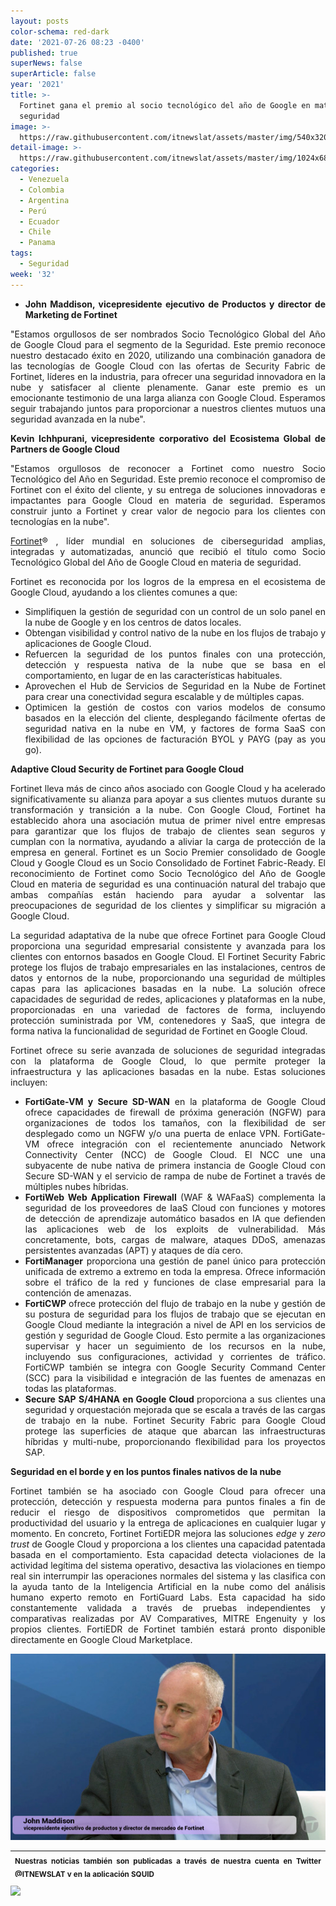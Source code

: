 ```yaml
---
layout: posts
color-schema: red-dark
date: '2021-07-26 08:23 -0400'
published: true
superNews: false
superArticle: false
year: '2021'
title: >-
  Fortinet gana el premio al socio tecnológico del año de Google en materia de
  seguridad
image: >-
  https://raw.githubusercontent.com/itnewslat/assets/master/img/540x320/John-Maddison-p.jpg
detail-image: >-
  https://raw.githubusercontent.com/itnewslat/assets/master/img/1024x680/John-Maddison-g.jpg
categories:
  - Venezuela
  - Colombia
  - Argentina
  - Perú
  - Ecuador
  - Chile
  - Panama
tags:
  - Seguridad
week: '32'
---
```

<ul style="list-style-type: disc; text-align: justify;">
	<li><strong>John Maddison, vicepresidente ejecutivo de Productos y director de Marketing de Fortinet</strong></li>
</ul>
<p style="text-align: justify;">"Estamos orgullosos de ser nombrados Socio Tecnológico Global del Año de Google Cloud para el segmento de la Seguridad. Este premio reconoce nuestro destacado éxito en 2020, utilizando una combinación ganadora de las tecnologías de Google Cloud con las ofertas de Security Fabric de Fortinet, líderes en la industria, para ofrecer una seguridad innovadora en la nube y satisfacer al cliente plenamente. Ganar este premio es un emocionante testimonio de una larga alianza con Google Cloud. Esperamos seguir trabajando juntos para proporcionar a nuestros clientes mutuos una seguridad avanzada en la nube".</p>
<p style="text-align: justify;"><strong>Kevin Ichhpurani, vicepresidente corporativo del Ecosistema Global de Partners de Google Cloud</strong></p>
<p style="text-align: justify;">"Estamos orgullosos de reconocer a Fortinet como nuestro Socio Tecnológico del Año en Seguridad. Este premio reconoce el compromiso de Fortinet con el éxito del cliente, y su entrega de soluciones innovadoras e impactantes para Google Cloud en materia de seguridad. Esperamos construir junto a Fortinet y crear valor de negocio para los clientes con tecnologías en la nube".</p>
<p style="text-align: justify;"><a href="https://www.fortinet.com/?utm_source=pr&amp;utm_campaign=fortinet">Fortinet</a>® , líder mundial en soluciones de ciberseguridad amplias, integradas y automatizadas, anunció que recibió el título como Socio Tecnológico Global del Año de Google Cloud en materia de seguridad.</p>
<p style="text-align: justify;">Fortinet es reconocida por los logros de la empresa en el ecosistema de Google Cloud, ayudando a los clientes comunes a que:</p>

<ul style="text-align: justify;">
	<li>Simplifiquen la gestión de seguridad con un control de un solo panel en la nube de Google y en los centros de datos locales.</li>
	<li>Obtengan visibilidad y control nativo de la nube en los flujos de trabajo y aplicaciones de Google Cloud.</li>
	<li>Refuercen la seguridad de los puntos finales con una protección, detección y respuesta nativa de la nube que se basa en el comportamiento, en lugar de en las características habituales.</li>
	<li>Aprovechen el Hub de Servicios de Seguridad en la Nube de Fortinet para crear una conectividad segura escalable y de múltiples capas.</li>
	<li>Optimicen la gestión de costos con varios modelos de consumo basados en la elección del cliente, desplegando fácilmente ofertas de seguridad nativa en la nube en VM, y factores de forma SaaS con flexibilidad de las opciones de facturación BYOL y PAYG (pay as you go).</li>
</ul>
<p style="text-align: justify;"><strong>Adaptive Cloud Security de Fortinet para Google Cloud</strong></p>
<p style="text-align: justify;">Fortinet lleva más de cinco años asociado con Google Cloud y ha acelerado significativamente su alianza para apoyar a sus clientes mutuos durante su transformación y transición a la nube. Con Google Cloud, Fortinet ha establecido ahora una asociación mutua de primer nivel entre empresas para garantizar que los flujos de trabajo de clientes sean seguros y cumplan con la normativa, ayudando a aliviar la carga de protección de la empresa en general. Fortinet es un Socio Premier consolidado de Google Cloud y Google Cloud es un Socio Consolidado de Fortinet Fabric-Ready. El reconocimiento de Fortinet como Socio Tecnológico del Año de Google Cloud en materia de seguridad es una continuación natural del trabajo que ambas compañías están haciendo para ayudar a solventar las preocupaciones de seguridad de los clientes y simplificar su migración a Google Cloud.</p>
<p style="text-align: justify;">La seguridad adaptativa de la nube que ofrece Fortinet para Google Cloud proporciona una seguridad empresarial consistente y avanzada para los clientes con entornos basados en Google Cloud. El Fortinet Security Fabric protege los flujos de trabajo empresariales en las instalaciones, centros de datos y entornos de la nube, proporcionando una seguridad de múltiples capas para las aplicaciones basadas en la nube. La solución ofrece capacidades de seguridad de redes, aplicaciones y plataformas en la nube, proporcionadas en una variedad de factores de forma, incluyendo protección suministrada por VM, contenedores y SaaS, que integra de forma nativa la funcionalidad de seguridad de Fortinet en Google Cloud.</p>
<p style="text-align: justify;">Fortinet ofrece su serie avanzada de soluciones de seguridad integradas con la plataforma de Google Cloud, lo que permite proteger la infraestructura y las aplicaciones basadas en la nube. Estas soluciones incluyen:</p>

<ul style="text-align: justify;">
	<li><strong>FortiGate-VM y Secure SD-WAN</strong> en la plataforma de Google Cloud ofrece capacidades de firewall de próxima generación (NGFW) para organizaciones de todos los tamaños, con la flexibilidad de ser desplegado como un NGFW y/o una puerta de enlace VPN. FortiGate-VM ofrece integración con el recientemente anunciado Network Connectivity Center (NCC) de Google Cloud. El NCC une una subyacente de nube nativa de primera instancia de Google Cloud con Secure SD-WAN y el servicio de rampa de nube de Fortinet a través de múltiples nubes híbridas.</li>
	<li><strong>FortiWeb Web Application Firewall</strong> (WAF &amp; WAFaaS) complementa la seguridad de los proveedores de IaaS Cloud con funciones y motores de detección de aprendizaje automático basados en IA que defienden las aplicaciones web de los exploits de vulnerabilidad. Más concretamente, bots, cargas de malware, ataques DDoS, amenazas persistentes avanzadas (APT) y ataques de día cero.</li>
	<li><strong>FortiManager</strong> proporciona una gestión de panel único para protección unificada de extremo a extremo en toda la empresa. Ofrece información sobre el tráfico de la red y funciones de clase empresarial para la contención de amenazas.</li>
	<li><strong>FortiCWP </strong>ofrece protección del flujo de trabajo en la nube y gestión de su postura de seguridad para los flujos de trabajo que se ejecutan en Google Cloud mediante la integración a nivel de API en los servicios de gestión y seguridad de Google Cloud. Esto permite a las organizaciones supervisar y hacer un seguimiento de los recursos en la nube, incluyendo sus configuraciones, actividad y corrientes de tráfico. FortiCWP también se integra con Google Security Command Center (SCC) para la visibilidad e integración de las fuentes de amenazas en todas las plataformas.</li>
	<li><strong>Secure SAP S/4HANA en Google Cloud </strong>proporciona a sus clientes una seguridad y orquestación mejorada que se escala a través de las cargas de trabajo en la nube. Fortinet Security Fabric para Google Cloud protege las superficies de ataque que abarcan las infraestructuras híbridas y multi-nube, proporcionando flexibilidad para los proyectos SAP.</li>
</ul>
<p style="text-align: justify;"><strong>Seguridad en el borde y en los puntos finales nativos de la nube</strong></p>
<p style="text-align: justify;">Fortinet también se ha asociado con Google Cloud para ofrecer una protección, detección y respuesta moderna para puntos finales a fin de reducir el riesgo de dispositivos comprometidos que permitan la productividad del usuario y la entrega de aplicaciones en cualquier lugar y momento. En concreto, Fortinet FortiEDR mejora las soluciones <em>edge</em> y <em>zero trust </em>de Google Cloud y proporciona a los clientes una capacidad patentada basada en el comportamiento. Esta capacidad detecta violaciones de la actividad legítima del sistema operativo, desactiva las violaciones en tiempo real sin interrumpir las operaciones normales del sistema y las clasifica con la ayuda tanto de la Inteligencia Artificial en la nube como del análisis humano experto remoto en FortiGuard Labs. Esta capacidad ha sido constantemente validada a través de pruebas independientes y comparativas realizadas por AV Comparatives, MITRE Engenuity y los propios clientes. FortiEDR de Fortinet también estará pronto disponible directamente en Google Cloud Marketplace.</p>

![](https://raw.githubusercontent.com/itnewslat/assets/master/img/540x320/John-Maddison-p.jpg)

<table style="height: 42px;" width="569">
<tbody>
<tr>
<td style="text-align: justify;"><sub><strong>Nuestras noticias también son publicadas a través de nuestra cuenta en Twitter <a href="https://twitter.com/itnewslat?lang=es">@ITNEWSLAT</a> y en la aplicación <a href="https://squidapp.co/en/">SQUID</a></strong></sub></td>
</tr>
</tbody>
</table>

<img src="https://tracker.metricool.com/c3po.jpg?hash=56f88a41e39ab42c063cc51676587a04"/>